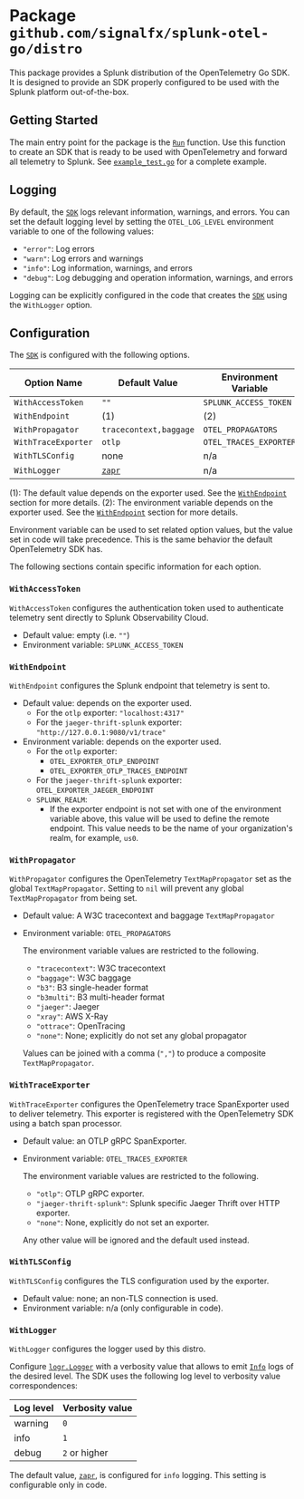 # Package `github.com/signalfx/splunk-otel-go/distro`

This package provides a Splunk distribution of the OpenTelemetry Go SDK. It is
designed to provide an SDK properly configured to be used with the Splunk
platform out-of-the-box.

## Getting Started

The main entry point for the package is the [`Run`] function. Use this
function to create an SDK that is ready to be used with OpenTelemetry and
forward all telemetry to Splunk. See [`example_test.go`](./example_test.go) for
a complete example.

## Logging

By default, the [`SDK`] logs relevant information, warnings, and errors. You
can set the default logging level by setting the `OTEL_LOG_LEVEL` environment
variable to one of the following values:

- `"error"`: Log errors
- `"warn"`: Log errors and warnings
- `"info"`: Log information, warnings, and errors
- `"debug"`: Log debugging and operation information, warnings, and errors

Logging can be explicitly configured in the code that creates the [`SDK`] using
the `WithLogger` option.

## Configuration

The [`SDK`] is configured with the following options.

| Option Name | Default Value | Environment Variable |
| ---| --- | --- |
| `WithAccessToken` | `""` | `SPLUNK_ACCESS_TOKEN` |
| `WithEndpoint` | (1) | (2) |
| `WithPropagator` | `tracecontext,baggage` | `OTEL_PROPAGATORS` |
| `WithTraceExporter` | `otlp` | `OTEL_TRACES_EXPORTER` |
| `WithTLSConfig` | none | n/a |
| `WithLogger` | [`zapr`] | n/a |

(1): The default value depends on the exporter used. See the
[`WithEndpoint`](#withendpoint) section for more details.
(2): The environment variable depends on the exporter used. See the
[`WithEndpoint`](#withendpoint) section for more details.

Environment variable can be used to set related option values, but the value
set in code will take precedence. This is the same behavior the default
OpenTelemetry SDK has.

The following sections contain specific information for each option.

### `WithAccessToken`

`WithAccessToken` configures the authentication token used to authenticate
telemetry sent directly to Splunk Observability Cloud.

- Default value: empty (i.e. `""`)
- Environment variable: `SPLUNK_ACCESS_TOKEN`

### `WithEndpoint`

`WithEndpoint` configures the Splunk endpoint that telemetry is sent to.

- Default value: depends on the exporter used.
  - For the `otlp` exporter: `"localhost:4317"`
  - For the `jaeger-thrift-splunk` exporter: `"http://127.0.0.1:9080/v1/trace"`
- Environment variable: depends on the exporter used.
  - For the `otlp` exporter:
    - `OTEL_EXPORTER_OTLP_ENDPOINT`
    - `OTEL_EXPORTER_OTLP_TRACES_ENDPOINT`
  - For the `jaeger-thrift-splunk` exporter: `OTEL_EXPORTER_JAEGER_ENDPOINT`
  - `SPLUNK_REALM`:
    - If the exporter endpoint is not set with one of the environment variable
      above, this value will be used to define the remote endpoint. This value
      needs to be the name of your organization's realm, for example, `us0`.

### `WithPropagator`

`WithPropagator` configures the OpenTelemetry `TextMapPropagator` set as the
global `TextMapPropagator`. Setting to `nil` will prevent any global
`TextMapPropagator` from being set.

- Default value: A W3C tracecontext and baggage `TextMapPropagator`
- Environment variable: `OTEL_PROPAGATORS`

  The environment variable values are restricted to the following.
  - `"tracecontext"`: W3C tracecontext
  - `"baggage"`: W3C baggage
  - `"b3"`: B3 single-header format
  - `"b3multi"`: B3 multi-header format
  - `"jaeger"`: Jaeger
  - `"xray"`: AWS X-Ray
  - `"ottrace"`: OpenTracing
  - `"none"`: None; explicitly do not set any global propagator

  Values can be joined with a comma (`","`) to produce a composite
  `TextMapPropagator`.

### `WithTraceExporter`

`WithTraceExporter` configures the OpenTelemetry trace SpanExporter used to
deliver telemetry. This exporter is registered with the OpenTelemetry SDK using
a batch span processor.

- Default value: an OTLP gRPC SpanExporter.
- Environment variable: `OTEL_TRACES_EXPORTER`

  The environment variable values are restricted to the following.
  - `"otlp"`: OTLP gRPC exporter.
  - `"jaeger-thrift-splunk"`: Splunk specific Jaeger Thrift over HTTP exporter.
  - `"none"`: None, explicitly do not set an exporter.

  Any other value will be ignored and the default used instead.

### `WithTLSConfig`

`WithTLSConfig` configures the TLS configuration used by the exporter.

- Default value: none; an non-TLS connection is used.
- Environment variable: n/a (only configurable in code).

### `WithLogger`

`WithLogger` configures the logger used by this distro.

Configure [`logr.Logger`] with a verbosity value that allows to emit [`Info`]
logs of the desired level. The SDK uses the following log level to verbosity
value correspondences:

| Log level | Verbosity value |
|---|---|
| warning | `0` |
| info | `1` |
| debug | `2` or higher |

The default value, [`zapr`], is configured for `info` logging. This setting is
configurable only in code.

[`Run`]: https://pkg.go.dev/github.com/signalfx/splunk-otel-go/distro#Run
[`SDK`]: https://pkg.go.dev/github.com/signalfx/splunk-otel-go/distro#SDK
[`zapr`]: https://pkg.go.dev/github.com/go-logr/zapr
[`logr.Logger`]: https://pkg.go.dev/github.com/go-logr/logr#Logger
[`Info`]: https://pkg.go.dev/github.com/go-logr/logr#Logger.Info
